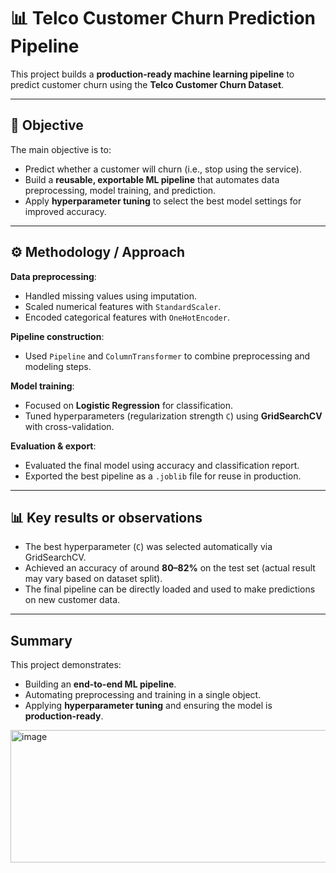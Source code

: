 # 📊 Telco Customer Churn Prediction Pipeline

This project builds a **production-ready machine learning pipeline** to predict customer churn using the **Telco Customer Churn Dataset**.

---

## 🎯 Objective

The main objective is to:
- Predict whether a customer will churn (i.e., stop using the service).
- Build a **reusable, exportable ML pipeline** that automates data preprocessing, model training, and prediction.
- Apply **hyperparameter tuning** to select the best model settings for improved accuracy.

---

## ⚙️ Methodology / Approach

 **Data preprocessing**:  
- Handled missing values using imputation.
- Scaled numerical features with `StandardScaler`.
- Encoded categorical features with `OneHotEncoder`.

 **Pipeline construction**:  
- Used `Pipeline` and `ColumnTransformer` to combine preprocessing and modeling steps.

 **Model training**:  
- Focused on **Logistic Regression** for classification.
- Tuned hyperparameters (regularization strength `C`) using **GridSearchCV** with cross-validation.

 **Evaluation & export**:  
- Evaluated the final model using accuracy and classification report.
- Exported the best pipeline as a `.joblib` file for reuse in production.

---

## 📊 Key results or observations

- The best hyperparameter (`C`) was selected automatically via GridSearchCV.
- Achieved an accuracy of around **80–82%** on the test set (actual result may vary based on dataset split).
- The final pipeline can be directly loaded and used to make predictions on new customer data.

---

##  Summary

This project demonstrates:
- Building an **end-to-end ML pipeline**.
- Automating preprocessing and training in a single object.
- Applying **hyperparameter tuning** and ensuring the model is **production-ready**.

<img width="538" height="212" alt="image" src="https://github.com/user-attachments/assets/a6da7164-e6e0-4761-b28c-7c61967631fc" />


